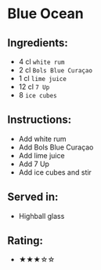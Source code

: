 # Blue Ocean

## Ingredients:
- 4 cl `white rum`
- 2 cl `Bols Blue Curaçao`
- 1 cl `lime juice`
- 12 cl `7 Up`
- 8 `ice cubes`

## Instructions:
- Add white rum
- Add Bols Blue Curaçao
- Add lime juice
- Add 7 Up
- Add ice cubes and stir

## Served in:
- Highball glass

## Rating:
- ★★★☆☆
